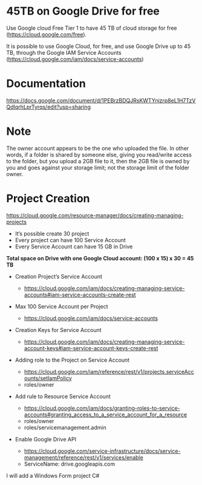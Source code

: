 # 45TB on Google Drive for free
Use Google cloud Free Tier 1 to have 45 TB of cloud storage for free (https://cloud.google.com/free).

It is possible to use Google Cloud, for free, and use Google Drive up to 45 TB, through the Google IAM Service Accounts (https://cloud.google.com/iam/docs/service-accounts)

# Documentation
https://docs.google.com/document/d/1PEBrzBDQJRsKWTYnjzrp8eL1H7TzVQdIqrhLprTyrqs/edit?usp=sharing


# Note
The owner account appears to be the one who uploaded the file. In other words, if a folder is shared by someone else, giving you read/write access to the folder, but you upload a 2GB file to it, then the 2GB file is owned by you and goes against your storage limit; not the storage limit of the folder owner.


# Project Creation
https://cloud.google.com/resource-manager/docs/creating-managing-projects
- It’s possible create 30 project
- Every project can have 100 Service Account
- Every Service Account can have 15 GB in Drive

**Total space on Drive with one Google Cloud account: (100 x 15) x 30 = 45 TB**


+ Creation Project’s Service Account
  - https://cloud.google.com/iam/docs/creating-managing-service-accounts#iam-service-accounts-create-rest

+ Max 100 Service Account per Project
  - https://cloud.google.com/iam/docs/service-accounts 

+ Creation Keys for Service Account
  - https://cloud.google.com/iam/docs/creating-managing-service-account-keys#iam-service-account-keys-create-rest 

+ Adding role to the Project on Service Account
  - https://cloud.google.com/iam/reference/rest/v1/projects.serviceAccounts/setIamPolicy 
  - roles/owner

+ Add rule to Resource Service Account
  - https://cloud.google.com/iam/docs/granting-roles-to-service-accounts#granting_access_to_a_service_account_for_a_resource
  - roles/owner
  - roles/servicemanagement.admin

+ Enable Google Drive API
  - https://cloud.google.com/service-infrastructure/docs/service-management/reference/rest/v1/services/enable
  - ServiceName: drive.googleapis.com


I will add a Windows Form project C#
